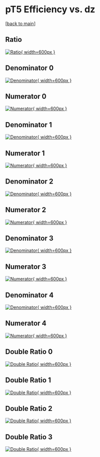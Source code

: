 # pT5 Efficiency vs. dz

[[back to main](./)]



## Ratio

[![Ratio](../mtv/var/pT5_vtr_11_1_eff_dz.png){ width=600px }](../mtv/var/pT5_vtr_11_1_eff_dz.pdf)

## Denominator 0

[![Denominator](../mtv/den/pT5_vtr_11_1_eff_dz_den0.png){ width=600px }](../mtv/den/pT5_vtr_11_1_eff_dz_den0.pdf)

## Numerator 0

[![Numerator](../mtv/num/pT5_vtr_11_1_eff_dz_num0.png){ width=600px }](../mtv/num/pT5_vtr_11_1_eff_dz_num0.pdf)

## Denominator 1

[![Denominator](../mtv/den/pT5_vtr_11_1_eff_dz_den1.png){ width=600px }](../mtv/den/pT5_vtr_11_1_eff_dz_den1.pdf)

## Numerator 1

[![Numerator](../mtv/num/pT5_vtr_11_1_eff_dz_num1.png){ width=600px }](../mtv/num/pT5_vtr_11_1_eff_dz_num1.pdf)

## Denominator 2

[![Denominator](../mtv/den/pT5_vtr_11_1_eff_dz_den2.png){ width=600px }](../mtv/den/pT5_vtr_11_1_eff_dz_den2.pdf)

## Numerator 2

[![Numerator](../mtv/num/pT5_vtr_11_1_eff_dz_num2.png){ width=600px }](../mtv/num/pT5_vtr_11_1_eff_dz_num2.pdf)

## Denominator 3

[![Denominator](../mtv/den/pT5_vtr_11_1_eff_dz_den3.png){ width=600px }](../mtv/den/pT5_vtr_11_1_eff_dz_den3.pdf)

## Numerator 3

[![Numerator](../mtv/num/pT5_vtr_11_1_eff_dz_num3.png){ width=600px }](../mtv/num/pT5_vtr_11_1_eff_dz_num3.pdf)

## Denominator 4

[![Denominator](../mtv/den/pT5_vtr_11_1_eff_dz_den4.png){ width=600px }](../mtv/den/pT5_vtr_11_1_eff_dz_den4.pdf)

## Numerator 4

[![Numerator](../mtv/num/pT5_vtr_11_1_eff_dz_num4.png){ width=600px }](../mtv/num/pT5_vtr_11_1_eff_dz_num4.pdf)

## Double Ratio 0

[![Double Ratio](../mtv/ratio/pT5_vtr_11_1_eff_dz_ratio0.png){ width=600px }](../mtv/ratio/pT5_vtr_11_1_eff_dz_ratio0.pdf)

## Double Ratio 1

[![Double Ratio](../mtv/ratio/pT5_vtr_11_1_eff_dz_ratio1.png){ width=600px }](../mtv/ratio/pT5_vtr_11_1_eff_dz_ratio1.pdf)

## Double Ratio 2

[![Double Ratio](../mtv/ratio/pT5_vtr_11_1_eff_dz_ratio2.png){ width=600px }](../mtv/ratio/pT5_vtr_11_1_eff_dz_ratio2.pdf)

## Double Ratio 3

[![Double Ratio](../mtv/ratio/pT5_vtr_11_1_eff_dz_ratio3.png){ width=600px }](../mtv/ratio/pT5_vtr_11_1_eff_dz_ratio3.pdf)

